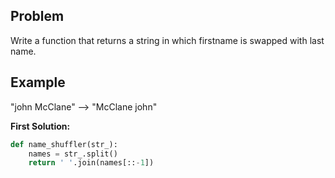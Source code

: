 ## Problem

Write a function that returns a string in which firstname is swapped with last name.

## Example

"john McClane" --> "McClane john"

**First Solution:**

```python
def name_shuffler(str_):
    names = str_.split()
    return ' '.join(names[::-1])
```
